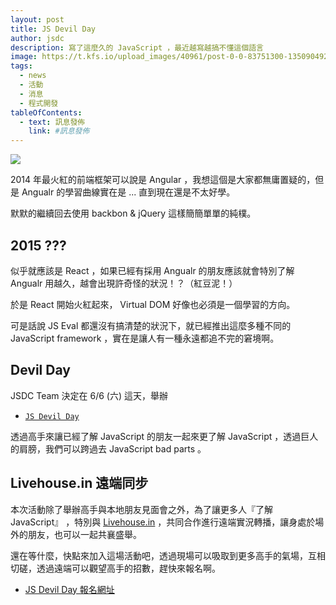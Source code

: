 ```yaml
---
layout: post
title: JS Devil Day
author: jsdc
description: 寫了這麼久的 JavaScript ，最近越寫越搞不懂這個語言
image: https://t.kfs.io/upload_images/40961/post-0-0-83751300-1350904929_large.jpg
tags:
  - news
  - 活動
  - 消息
  - 程式開發
tableOfContents:
  - text: 訊息發佈
    link: #訊息發佈
---
```


![](https://t.kfs.io/upload_images/40961/post-0-0-83751300-1350904929_large.jpg)

2014 年最火紅的前端框架可以說是 Angular ，我想這個是大家都無庸置疑的，但是 Angualr 的學習曲線實在是 ... 直到現在還是不太好學。

默默的繼續回去使用 backbon & jQuery 這樣簡簡單單的純樸。

## 2015 ???

似乎就應該是 React ，如果已經有採用 Angualr 的朋友應該就會特別了解 Angualr 用越久，越會出現許奇怪的狀況！？（紅豆泥！）

於是 React 開始火紅起來， Virtual DOM 好像也必須是一個學習的方向。

可是話說 JS Eval 都還沒有搞清楚的狀況下，就已經推出這麼多種不同的 JavaScript framework ，實在是讓人有一種永遠都追不完的窘境啊。

## Devil Day

JSDC Team 決定在 6/6 (六) 這天，舉辦 

 * [`JS Devil Day`](http://jsdc-tw.kktix.cc/events/666devilday)

透過高手來讓已經了解 JavaScript 的朋友一起來更了解 JavaScript ，透過巨人的肩膀，我們可以跨過去 JavaScript bad parts 。

## Livehouse.in 遠端同步

本次活動除了舉辦高手與本地朋友見面會之外，為了讓更多人『了解 JavaScript』 ，特別與 [Livehouse.in](https://livehouse.in/) ，共同合作進行遠端實況轉播，讓身處於場外的朋友，也可以一起共襄盛舉。

還在等什麼，快點來加入這場活動吧，透過現場可以吸取到更多高手的氣場，互相切磋，透過遠端可以觀望高手的招數，趕快來報名啊。

 * [JS Devil Day 報名網址](http://jsdc-tw.kktix.cc/events/666devilday)

 